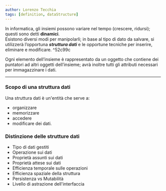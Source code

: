 ```yaml
---
author: Lorenzo Tecchia
tags: [definition, dataStructure]
---
```

In informatica, gli insiemi possono variare nel tempo (crescere, ridursi); questi sono detti **dinamici**.  
Esistono diversi modi per manipolarli; in base al tipo di dato da salvare, si utilizzerà l’opportuna ***struttura dati*** e le opportune tecniche per inserire, eliminare e modificare. ^52c99c

Ogni elemento dell’insieme è rappresentato da un oggetto che contiene dei puntatori ad altri oggetti dell’insieme; avrà inoltre tutti gli attributi necessari per immagazzinare i dati.

---
### Scopo di una struttura dati
Una struttura dati è un'entità che serve a:
- organizzare
- memorizzare
- accedere
- modificare
dei dati.




### Distinzione delle strutture dati
- Tipo di dati gestiti
- Operazione sui dati
- Proprietà assunti sui dati
- Proprietà attese sui dati 
- Efficienza temporale sulle operazioni 
- Efficienza spaziale della struttura
- Persistenza vs Mutabilità
- Livello di astrazione dell'interfaccia


